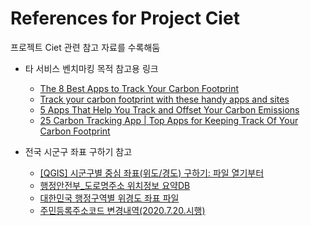 # References for Project Ciet

프로젝트 Ciet 관련 참고 자료를 수록해둠

- 타 서비스 벤치마킹 목적 참고용 링크

  - [The 8 Best Apps to Track Your Carbon Footprint](https://www.makeuseof.com/tracking-carbon-footprint-best-apps/)
  - [Track your carbon footprint with these handy apps and sites](https://www.pocket-lint.com/apps/news/151680-track-your-carbon-footprint-with-these-handy-apps)
  - [5 Apps That Help You Track and Offset Your Carbon Emissions](https://causeartist.com/apps-offset-your-carbon-emissions/)
  - [25 Carbon Tracking App | Top Apps for Keeping Track Of Your Carbon Footprint](https://makeanapplike.com/app-to-track-carbon-footprint/)

- 전국 시군구 좌표 구하기 참고
  - [[QGIS] 시군구별 중심 좌표(위도/경도) 구하기: 파일 열기부터](https://junggam2.tistory.com/55)
  - [행정안전부\_도로명주소 위치정보 요약DB](https://www.data.go.kr/data/15050410/fileData.do)
  - [대한민국 행정구역별 위경도 좌표 파일](https://skyseven73.tistory.com/23)
  - [주민등록주소코드 변경내역(2020.7.20.시행)](https://www.mois.go.kr/frt/bbs/type001/commonSelectBoardArticle.do?bbsId=BBSMSTR_000000000052&nttId=78739)
